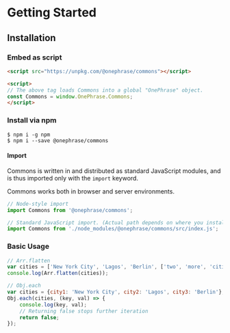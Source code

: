 # Getting Started

## Installation

### Embed as script

```html
<script src="https://unpkg.com/@onephrase/commons"></script>

<script>
// The above tag loads Commons into a global "OnePhrase" object.
const Commons = window.OnePhrase.Commons;
</script>
```

### Install via npm

```shell
$ npm i -g npm
$ npm i --save @onephrase/commons
```

#### Import
Commons is written in and distributed as standard JavaScript modules, and is thus imported only with the `import` keyword.

Commons works both in browser and server environments.

```js
// Node-style import
import Commons from '@onephrase/commons';

// Standard JavaScript import. (Actual path depends on where you installed Commons to.)
import Commons from './node_modules/@onephrase/commons/src/index.js';
```

### Basic Usage

```js
// Arr.flatten
var cities = ['New York City', 'Lagos', 'Berlin', ['two', 'more', 'cities'],];
console.log(Arr.flatten(cities));
```

```js
// Obj.each
var cities = {city1: 'New York City', city2: 'Lagos', city3: 'Berlin'};
Obj.each(cities, (key, val) => {
	console.log(key, val);
	// Returning false stops further iteration
	return false;
});
```
